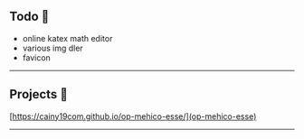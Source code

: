 ## Todo 📝

- online katex math editor
- various img dler
- favicon

---

## Projects 🚀

[https://cainy19com.github.io/op-mehico-esse/](op-mehico-esse)

---

<link rel="stylesheet" href="https://cainy19com.github.io/katex/katex.min.css">
<script src="https://cainy19com.github.io/katex/katex.min.js"></script>
<script src="https://cainy19com.github.io/katex/format.js"><script>